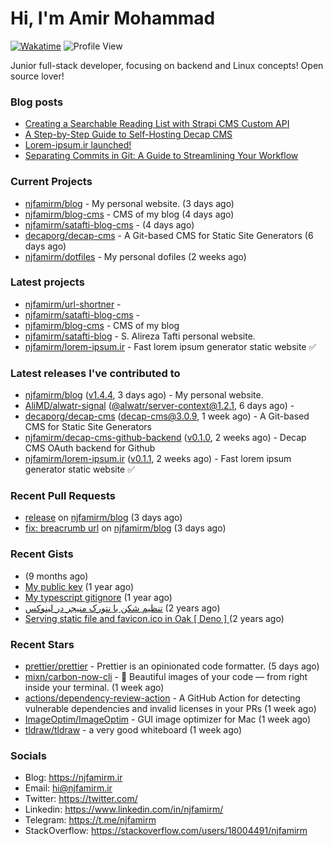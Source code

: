 # Hi, I'm Amir Mohammad
[![Wakatime](https://wakatime.com/badge/user/68776a95-d771-48a4-a960-90136239e4fd.svg)](https://wakatime.com/@68776a95-d771-48a4-a960-90136239e4fd)
![Profile View](https://komarev.com/ghpvc/?username=njfamirm)

Junior full-stack developer, focusing on backend and Linux concepts!
Open source lover!

### Blog posts

- [Creating a Searchable Reading List with Strapi CMS Custom API](https://www.njfamirm.ir/en/blog/strapi-custom-api/)
- [A Step-by-Step Guide to Self-Hosting Decap CMS](https://www.njfamirm.ir/en/blog/self-hosting-decap-cms/)
- [Lorem-ipsum.ir launched!](https://www.njfamirm.ir/en/blog/lorem-ipsum-ir-launched/)
- [Separating Commits in Git: A Guide to Streamlining Your Workflow](https://www.njfamirm.ir/en/blog/git-separate/)


### Current Projects

- [njfamirm/blog](https://github.com/njfamirm/blog) - My personal website. (3 days ago)
- [njfamirm/blog-cms](https://github.com/njfamirm/blog-cms) - CMS of my blog (4 days ago)
- [njfamirm/satafti-blog-cms](https://github.com/njfamirm/satafti-blog-cms) -  (4 days ago)
- [decaporg/decap-cms](https://github.com/decaporg/decap-cms) - A Git-based CMS for Static Site Generators (6 days ago)
- [njfamirm/dotfiles](https://github.com/njfamirm/dotfiles) - My personal dofiles (2 weeks ago)

### Latest projects

- [njfamirm/url-shortner](https://github.com/njfamirm/url-shortner) - 
- [njfamirm/satafti-blog-cms](https://github.com/njfamirm/satafti-blog-cms) - 
- [njfamirm/blog-cms](https://github.com/njfamirm/blog-cms) - CMS of my blog
- [njfamirm/satafti-blog](https://github.com/njfamirm/satafti-blog) - S. Alireza Tafti personal website.
- [njfamirm/lorem-ipsum.ir](https://github.com/njfamirm/lorem-ipsum.ir) - Fast lorem ipsum generator static website ✅

### Latest releases I've contributed to

- [njfamirm/blog](https://github.com/njfamirm/blog) ([v1.4.4](https://github.com/njfamirm/blog/releases/tag/v1.4.4), 3 days ago) - My personal website.
- [AliMD/alwatr-signal](https://github.com/AliMD/alwatr-signal) ([@alwatr/server-context@1.2.1](https://github.com/AliMD/alwatr-signal/releases/tag/%40alwatr/server-context%401.2.1), 6 days ago) - 
- [decaporg/decap-cms](https://github.com/decaporg/decap-cms) ([decap-cms@3.0.9](https://github.com/decaporg/decap-cms/releases/tag/decap-cms%403.0.9), 1 week ago) - A Git-based CMS for Static Site Generators
- [njfamirm/decap-cms-github-backend](https://github.com/njfamirm/decap-cms-github-backend) ([v0.1.0](https://github.com/njfamirm/decap-cms-github-backend/releases/tag/v0.1.0), 2 weeks ago) - Decap CMS OAuth backend for Github
- [njfamirm/lorem-ipsum.ir](https://github.com/njfamirm/lorem-ipsum.ir) ([v0.1.1](https://github.com/njfamirm/lorem-ipsum.ir/releases/tag/v0.1.1), 2 weeks ago) - Fast lorem ipsum generator static website ✅

### Recent Pull Requests

- [release](https://github.com/njfamirm/blog/pull/84) on [njfamirm/blog](https://github.com/njfamirm/blog) (3 days ago)
- [fix: breacrumb url](https://github.com/njfamirm/blog/pull/83) on [njfamirm/blog](https://github.com/njfamirm/blog) (3 days ago)

### Recent Gists

- [](https://gist.github.com/022d07ecd84e69ad31ef0bcd32d86b59) (9 months ago)
- [My public key](https://gist.github.com/879f720c9ca74a0934ce571b7285ed34) (1 year ago)
- [My typescript gitignore](https://gist.github.com/6a40b1912daab3f91a02a7b53f3f76c3) (1 year ago)
- [تنظیم شکن با نتورک منیجر در لینوکس](https://gist.github.com/cc40c344e89bdcdf77085cbf1fc05162) (2 years ago)
- [Serving static file and favicon.ico in Oak [ Deno ] ](https://gist.github.com/9bcaca2b6a672e729c099193b4aafe9f) (2 years ago)

### Recent Stars

- [prettier/prettier](https://github.com/prettier/prettier) - Prettier is an opinionated code formatter. (5 days ago)
- [mixn/carbon-now-cli](https://github.com/mixn/carbon-now-cli) - 🎨 Beautiful images of your code — from right inside your terminal. (1 week ago)
- [actions/dependency-review-action](https://github.com/actions/dependency-review-action) - A GitHub Action for detecting vulnerable dependencies and invalid licenses in your PRs (1 week ago)
- [ImageOptim/ImageOptim](https://github.com/ImageOptim/ImageOptim) - GUI image optimizer for Mac (1 week ago)
- [tldraw/tldraw](https://github.com/tldraw/tldraw) - a very good whiteboard (1 week ago)

### Socials

- Blog: https://njfamirm.ir
- Email: hi@njfamirm.ir
- Twitter: https://twitter.com/
- Linkedin: https://www.linkedin.com/in/njfamirm/
- Telegram: https://t.me/njfamirm
- StackOverflow: https://stackoverflow.com/users/18004491/njfamirm
